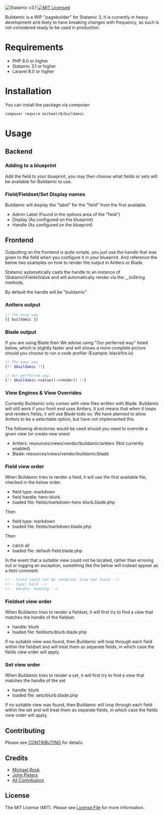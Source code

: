 ![Statamic v3.1](https://img.shields.io/badge/Statamic-3.1+-FF269E?style=flat-square)
[![MIT Licensed](https://img.shields.io/badge/license-MIT-blue.svg?style=flat-square)](LICENSE.md)

Buildamic is a WIP "pagebuilder" for Statamic 3, It is currently in heavy development and likely to have breaking changes with frequency, as such is not considered ready to be used in production.

# Requirements
* PHP 8.0 or higher
* Statamic 3.1 or higher
* Laravel 8.0 or higher

# Installation

You can install the package via composer:

```bash
composer require michaelr0/buildamic
```

# Usage

## Backend
### Adding to a blueprint

Add the field to your blueprint, you may then choose what fields or sets will be available for Buildamic to use.

### Field/Fieldset/Set Display names
Buildamic will display the "label" for the "field" from the first available.
* Admin Label (Found in the options area of the "field")
* Display (As configured on the blueprint)
* Handle (As configured on the blueprint)

## Frontend
Outputting on the frontend is quite simple, you just use the handle that was given to the field when you configure it in your blueprint.
And reference the below two examples on how to render the output in Antlers or Blade.

Statamic automatically casts the handle to an instance of \Statamic\Fields\Value and will automatically render via the __toString methods. 

By default the handle will be "buildamic"

### Antlers output
```php
// The easy way
{{ buildamic }}
```
### Blade output
If you are using Blade then We advise using "Our perferred way" listed below, which is slightly faster and will shows a more complete picture should you choose to run a code profiler (Example: blackfire.io)
```php
// The easy way
{!! $buildamic !!}

// Our perferred way.
{!! $buildamic->value()->render() !!}
```
### View Engines & View Overrides
Currently Buildamic only comes with view files written with Blade.
Buildamic will still work if your front end uses Antlers, it just means that when it loops and renders fields, it will use Blade todo so.
We have planned to allow Antlers to be a selectable option, but have not implemented this.

The following directories would be used should you need to override a given view (or create new ones)
* Antlers: resources/views/vendor/buildamic/antlers (Not currently enabled)
* Blade: resources/views/vendor/buildamic/blade

### Field view order
When Buildamic tries to render a field, it will use the first available file, checked in the below order.

* field type: markdown
* field handle: hero-blurb
* loaded file: fields/markdown-hero-blurb.blade.php
 
Then

* field type: markdown
* loaded file: fields/markdown.blade.php

Then

* catch all
* loaded file: default-field.blade.php

In the event that a suitable view could not be located, rather than erroring out or logging an exception, something like the below will instead appear as a html comment.
```html
<!-- Field could not be rendered, View not found -->
<!-- Type: bard -->
<!-- Handle: heading -->
```

### Fieldset view order
When Buildamic tries to render a fieldset, it will first try to find a view that matches the handle of the fieldset.
* handle: blurb
* loaded file: fieldsets/blurb.blade.php

If no suitable view was found, then Buildamic will loop through each field within the fieldset and will treat them as separate fields, in which case the fields view order will apply.

### Set view order
When Buildamic tries to render a set, it will first try to find a view that matches the handle of the set.

* handle: blurb
* loaded file: sets/blurb.blade.php

If no suitable view was found, then Buildamic will loop through each field within the set and will treat them as separate fields, in which case the fields view order will apply.

## Contributing

Please see [CONTRIBUTING](CONTRIBUTING.md) for details.

## Credits

- [Michael Rook](https://github.com/michaelr0)
- [John Pieters](https://github.com/sliver37)
- [All Contributors](../../contributors)

## License

The MIT License (MIT). Please see [License File](LICENSE.md) for more information.